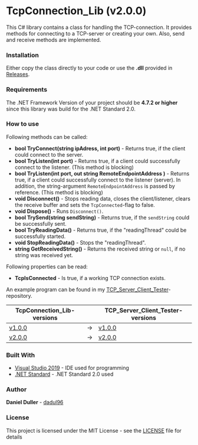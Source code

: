 # TcpConnection_Lib (v2.0.0)
This C# library contains a class for handling the TCP-connection. It provides methods for connecting to a TCP-server or creating your own. Also, send and receive methods are implemented.

### Installation
Either copy the class directly to your code or use the **.dll** provided in [Releases](https://github.com/dadul96/TcpConnection_Lib/releases).

### Requirements
The .NET Framework Version of your project should be **4.7.2 or higher** since this library was build for the .NET Standard 2.0.

### How to use
Following methods can be called:
* **bool TryConnect(string ipAdress, int port)** - Returns true, if the client could connect to the server.
* **bool TryListen(int port)** - Returns true, if a client could successfully connect to the listener. (This method is blocking)
* **bool TryListen(int port, out string RemoteEndpointAddress )** - Returns true, if a client could successfully connect to the listener (server). In addition, the string-argument ```RemoteEndpointAddress``` is passed by reference. (This method is blocking)
* **void Disconnect()** - Stops reading data, closes the client/listener, clears the receive buffer and sets the ```TcpConnected```-flag to false.
* **void Dispose()** - Runs ```Disconnect()```.
* **bool TrySend(string sendString)** - Returns true, if the ```sendString``` could be successfully sent.
* **bool TryReadingData()** - Returns true, if the "readingThread" could be successfully started.
* **void StopReadingData()** - Stops the "readingThread".
* **string GetReceivedString()** - Returns the received string or ```null```, if no string was received yet.

Following properties can be read:
* **TcpIsConnected** - Is true, if a working TCP connection exists.

An example program can be found in my [TCP_Server_Client_Tester](https://github.com/dadul96/TCP_Server_Client_Tester)-repository.

| **TcpConnection_Lib-versions**                                             	|     	| **TCP_Server_Client_Tester-versions**                                             	|
|---------------------------------------------------------------------------	|-----	|----------------------------------------------------------------------------------	|
| [v1.0.0](https://github.com/dadul96/TcpConnection_Lib/releases/tag/v1.0.0) 	| -> 	| [v1.0.0](https://github.com/dadul96/TCP_Server_Client_Tester/releases/tag/v1.0.0) 	|
| [v2.0.0](https://github.com/dadul96/TcpConnection_Lib/releases/tag/v2.0.0) 	| -> 	| [v2.0.0](https://github.com/dadul96/TCP_Server_Client_Tester/releases/tag/v2.0.0) 	|

### Built With
* [Visual Studio 2019](https://visualstudio.microsoft.com/) - IDE used for programming
* [.NET Standard](https://docs.microsoft.com/en-us/dotnet/standard/net-standard) - .NET Standard 2.0 used

### Author
**Daniel Duller** - [dadul96](https://github.com/dadul96)

### License
This project is licensed under the MIT License - see the [LICENSE](LICENSE) file for details
